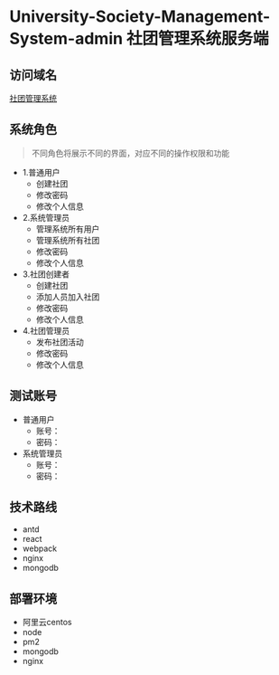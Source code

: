 # University-Society-Management-System-admin 社团管理系统服务端
## 访问域名
[社团管理系统](usms.mmyxyz.xyz)

## 系统角色
> 不同角色将展示不同的界面，对应不同的操作权限和功能
* 1.普通用户
  * 创建社团
  * 修改密码
  * 修改个人信息
* 2.系统管理员
  * 管理系统所有用户
  * 管理系统所有社团
  * 修改密码
  * 修改个人信息
* 3.社团创建者
  * 创建社团
  * 添加人员加入社团
  * 修改密码
  * 修改个人信息
* 4.社团管理员
  * 发布社团活动
  * 修改密码
  * 修改个人信息
## 测试账号
* 普通用户
  * 账号：
  * 密码：
* 系统管理员
  * 账号：
  * 密码：

## 技术路线
* antd
* react
* webpack
* nginx
* mongodb

## 部署环境
* 阿里云centos
* node
* pm2
* mongodb
* nginx

